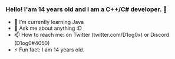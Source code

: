 ### Hello! I'am 14 years old and I am a C++/C# developer. 👋

- 🌱 I’m currently learning Java
- 💬 Ask me about anything :D
- 📫 How to reach me: on Twitter (twitter.com/D1og0x) or Discord (D1og0#4050)
- ⚡ Fun fact: I am 14 years old.


<!--
**D1og0/D1og0** is a ✨ _special_ ✨ repository because its `README.md` (this file) appears on your GitHub profile.

Here are some ideas to get you started:

- 🔭 I’m currently working on ...
- 🌱 I’m currently learning ...
- 👯 I’m looking to collaborate on ...
- 🤔 I’m looking for help with ...
- 💬 Ask me about ...
- 📫 How to reach me: ...
- 😄 Pronouns: ...
- ⚡ Fun fact: ...
-->
